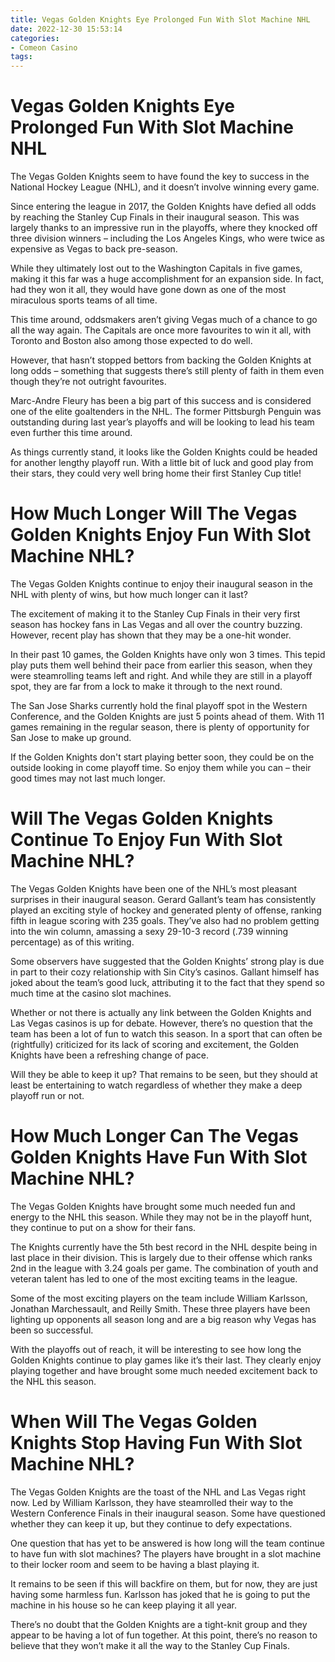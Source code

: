 ```yaml
---
title: Vegas Golden Knights Eye Prolonged Fun With Slot Machine NHL
date: 2022-12-30 15:53:14
categories:
- Comeon Casino
tags:
---
```



#  Vegas Golden Knights Eye Prolonged Fun With Slot Machine NHL

The Vegas Golden Knights seem to have found the key to success in the National Hockey League (NHL), and it doesn’t involve winning every game.

Since entering the league in 2017, the Golden Knights have defied all odds by reaching the Stanley Cup Finals in their inaugural season. This was largely thanks to an impressive run in the playoffs, where they knocked off three division winners – including the Los Angeles Kings, who were twice as expensive as Vegas to back pre-season.

While they ultimately lost out to the Washington Capitals in five games, making it this far was a huge accomplishment for an expansion side. In fact, had they won it all, they would have gone down as one of the most miraculous sports teams of all time.

This time around, oddsmakers aren’t giving Vegas much of a chance to go all the way again. The Capitals are once more favourites to win it all, with Toronto and Boston also among those expected to do well.

However, that hasn’t stopped bettors from backing the Golden Knights at long odds – something that suggests there’s still plenty of faith in them even though they’re not outright favourites.

Marc-Andre Fleury has been a big part of this success and is considered one of the elite goaltenders in the NHL. The former Pittsburgh Penguin was outstanding during last year’s playoffs and will be looking to lead his team even further this time around.

As things currently stand, it looks like the Golden Knights could be headed for another lengthy playoff run. With a little bit of luck and good play from their stars, they could very well bring home their first Stanley Cup title!

#  How Much Longer Will The Vegas Golden Knights Enjoy Fun With Slot Machine NHL?

The Vegas Golden Knights continue to enjoy their inaugural season in the NHL with plenty of wins, but how much longer can it last?

The excitement of making it to the Stanley Cup Finals in their very first season has hockey fans in Las Vegas and all over the country buzzing. However, recent play has shown that they may be a one-hit wonder.

In their past 10 games, the Golden Knights have only won 3 times. This tepid play puts them well behind their pace from earlier this season, when they were steamrolling teams left and right. And while they are still in a playoff spot, they are far from a lock to make it through to the next round.

The San Jose Sharks currently hold the final playoff spot in the Western Conference, and the Golden Knights are just 5 points ahead of them. With 11 games remaining in the regular season, there is plenty of opportunity for San Jose to make up ground.

If the Golden Knights don't start playing better soon, they could be on the outside looking in come playoff time. So enjoy them while you can – their good times may not last much longer.

#  Will The Vegas Golden Knights Continue To Enjoy Fun With Slot Machine NHL?

The Vegas Golden Knights have been one of the NHL’s most pleasant surprises in their inaugural season. Gerard Gallant’s team has consistently played an exciting style of hockey and generated plenty of offense, ranking fifth in league scoring with 235 goals. They’ve also had no problem getting into the win column, amassing a sexy 29-10-3 record (.739 winning percentage) as of this writing.

Some observers have suggested that the Golden Knights’ strong play is due in part to their cozy relationship with Sin City’s casinos. Gallant himself has joked about the team’s good luck, attributing it to the fact that they spend so much time at the casino slot machines.

Whether or not there is actually any link between the Golden Knights and Las Vegas casinos is up for debate. However, there’s no question that the team has been a lot of fun to watch this season. In a sport that can often be (rightfully) criticized for its lack of scoring and excitement, the Golden Knights have been a refreshing change of pace.

Will they be able to keep it up? That remains to be seen, but they should at least be entertaining to watch regardless of whether they make a deep playoff run or not.

#  How Much Longer Can The Vegas Golden Knights Have Fun With Slot Machine NHL?

The Vegas Golden Knights have brought some much needed fun and energy to the NHL this season. While they may not be in the playoff hunt, they continue to put on a show for their fans.

The Knights currently have the 5th best record in the NHL despite being in last place in their division. This is largely due to their offense which ranks 2nd in the league with 3.24 goals per game. The combination of youth and veteran talent has led to one of the most exciting teams in the league.

Some of the most exciting players on the team include William Karlsson, Jonathan Marchessault, and Reilly Smith. These three players have been lighting up opponents all season long and are a big reason why Vegas has been so successful.

With the playoffs out of reach, it will be interesting to see how long the Golden Knights continue to play games like it’s their last. They clearly enjoy playing together and have brought some much needed excitement back to the NHL this season.

#  When Will The Vegas Golden Knights Stop Having Fun With Slot Machine NHL?

The Vegas Golden Knights are the toast of the NHL and Las Vegas right now. Led by William Karlsson, they have steamrolled their way to the Western Conference Finals in their inaugural season. Some have questioned whether they can keep it up, but they continue to defy expectations.

One question that has yet to be answered is how long will the team continue to have fun with slot machines? The players have brought in a slot machine to their locker room and seem to be having a blast playing it.

It remains to be seen if this will backfire on them, but for now, they are just having some harmless fun. Karlsson has joked that he is going to put the machine in his house so he can keep playing it all year.

There’s no doubt that the Golden Knights are a tight-knit group and they appear to be having a lot of fun together. At this point, there’s no reason to believe that they won’t make it all the way to the Stanley Cup Finals.